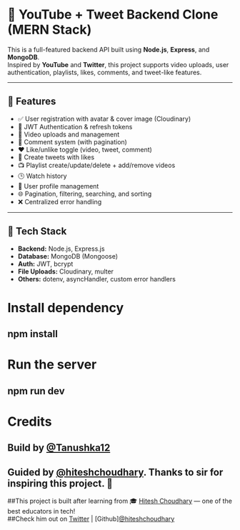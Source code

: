 # 🧠 YouTube + Tweet Backend Clone (MERN Stack)

This is a full-featured backend API built using **Node.js**, **Express**, and **MongoDB**.  
Inspired by **YouTube** and **Twitter**, this project supports video uploads, user authentication, playlists, likes, comments, and tweet-like features.

---

## 🚀 Features

- ✅ User registration with avatar & cover image (Cloudinary)
- 🔐 JWT Authentication & refresh tokens
- 📁 Video uploads and management
- 📑 Comment system (with pagination)
- ❤️ Like/unlike toggle (video, tweet, comment)
- 📝 Create tweets with likes
- 📺 Playlist create/update/delete + add/remove videos
- 🕒 Watch history
- 🧑 User profile management
- 🌐 Pagination, filtering, searching, and sorting
- ❌ Centralized error handling

---

## 🧱 Tech Stack

- **Backend:** Node.js, Express.js
- **Database:** MongoDB (Mongoose)
- **Auth:** JWT, bcrypt
- **File Uploads:** Cloudinary, multer
- **Others:** dotenv, asyncHandler, custom error handlers

# Install dependency
## npm install

# Run the server
## npm run dev

# Credits
## Build by [@Tanushka12](https://github.com/Tanukash12)
## Guided by [@hiteshchoudhary](https://github.com/hiteshchoudhary). Thanks to sir for inspiring this project. 🙏 
##This project is built after learning from 🎓 [Hitesh Choudhary](https://www.youtube.com/c/HiteshChoudharydotcom) — one of the best educators in tech!  
##Check him out on [Twitter](https://twitter.com/hiteshdotcom) |  [Github][@hiteshchoudhary](https://github.com/hiteshchoudhary) 

